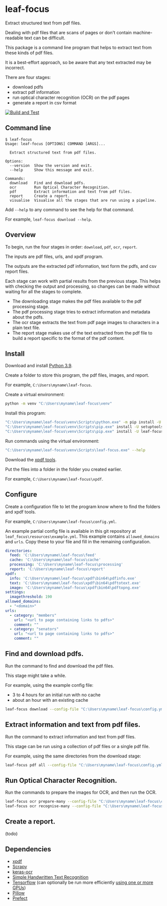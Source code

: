 # leaf-focus

Extract structured text from pdf files.

Dealing with pdf files that are scans of pages or don't contain machine-readable text can be difficult.

This package is a command line program that helps to extract text from these kinds of pdf files.

It is a best-effort approach, so be aware that any text extracted may be incorrect.

There are four stages:

- download pdfs
- extract pdf information
- run optical character recognition (OCR) on the pdf pages
- generate a report in csv format


[![Build and Test](https://github.com/cofiem/leaf-focus/actions/workflows/build-test.yml/badge.svg)](https://github.com/cofiem/leaf-focus/actions/workflows/build-test.yml)


## Command line

```
$ leaf-focus
Usage: leaf-focus [OPTIONS] COMMAND [ARGS]...

  Extract structured text from pdf files.

Options:
  --version  Show the version and exit.
  --help     Show this message and exit.

Commands:
  download   Find and download pdfs.
  ocr        Run Optical Character Recognition.
  pdf        Extract information and text from pdf files.
  report     Create a report.
  visualise  Visualise all the stages that are run using a pipeline.
```

Add `--help` to any command to see the help for that command.

For example, `leaf-focus download --help`.


## Overview

To begin, run the four stages in order: `download`, `pdf`, `ocr`, `report`.

The inputs are pdf files, urls, and xpdf program.

The outputs are the extracted pdf information, text form the pdfs, and csv report files.

Each stage can work with partial results from the previous stage.
This helps with checking the output and processing, so changes can be made without waiting for all the stages
to complete.

- The downloading stage makes the pdf files available to the pdf processing stage.
- The pdf processing stage tries to extract information and metadata about the pdfs.
- The ocr stage extracts the text from pdf page images to characters in a plain text file.
- The report stage makes use of the text extracted from the pdf file to build a report specific to the 
  format of the pdf content.


## Install

Download and install [Python 3.9](https://www.python.org/downloads/).

Create a folder to store this program, the pdf files, images, and report.

For example, `C:\Users\myname\leaf-focus`.

Create a virtual environment: 

```bash
python -m venv "C:\Users\myname\leaf-focus\venv"
```

Install this program:

```bash
"C:\Users\myname\leaf-focus\venv\Scripts\python.exe" -m pip install -U pip
"C:\Users\myname\leaf-focus\venv\Scripts\pip.exe" install -U setuptools wheel
"C:\Users\myname\leaf-focus\venv\Scripts\pip.exe" install -U leaf-focus
```

Run commands using the virtual environment:

```bash
"C:\Users\myname\leaf-focus\venv\Scripts\leaf-focus.exe" --help
```

Download the [xpdf tools](https://www.xpdfreader.com/download.html).

Put the files into a folder in the folder you created earlier.

For example, `C:\Users\myname\leaf-focus\xpdf`.


## Configure

Create a configuration file to let the program know where to find the folders
and xpdf tools.

For example, `C:\Users\myname\leaf-focus\config.yml`.

An example partial config file is available in this git repository at `leaf_focus\resources\example.yml`.
This example contains `allowed_domains` and `urls`.
Copy these to your file and fill in the remaining configuration.

```yaml
directories:
  feed: 'C:\Users\myname\leaf-focus\feed'
  cache: 'C:\Users\myname\leaf-focus\cache'
  processing: 'C:\Users\myname\leaf-focus\processing'
  report: 'C:\Users\myname\leaf-focus\report'
xpdf:
  info: 'C:\Users\myname\leaf-focus\xpdf\bin64\pdfinfo.exe'
  text: 'C:\Users\myname\leaf-focus\xpdf\bin64\pdftotext.exe'
  image: 'C:\Users\myname\leaf-focus\xpdf\bin64\pdftopng.exe'
settings:
  imagethreshold: 190
allowed_domains:
  - "<domain>"
urls:
  - category: "members"
    url: "<url to page containing links to pdfs>"
    comment: ""
  - category: "senators"
    url: "<url to page containing links to pdfs>"
    comment: ""
```


## Find and download pdfs.

Run the command to find and download the pdf files.

This stage might take a while.

For example, using the example config file:

- 3 to 4 hours for an initial run with no cache
- about an hour with an existing cache

```bash
leaf-focus download --config-file "C:\Users\myname\leaf-focus\config.yml"
```


## Extract information and text from pdf files.

Run the command to extract information and text from pdf files.

This stage can be run using a collection of pdf files or a single pdf file.

For example, using the same directories from the download stage:

```bash
leaf-focus pdf all --config-file "C:\Users\myname\leaf-focus\config.yml"

```


## Run Optical Character Recognition.

Run the commands to prepare the images for OCR, and then run the OCR.

```bash
leaf-focus ocr prepare-many --config-file "C:\Users\myname\leaf-focus\config.yml"
leaf-focus ocr recognise-many --config-file "C:\Users\myname\leaf-focus\config.yml"
```


## Create a report.

(todo)


## Dependencies

- [xpdf](https://www.xpdfreader.com/download.html)
- [Scrapy](https://docs.scrapy.org/en/latest/index.html)
- [keras-ocr](https://github.com/faustomorales/keras-ocr)
- [Simple Handwritten Text Recognition](https://github.com/githubharald/SimpleHTR)
- [Tensorflow](https://www.tensorflow.org) (can optionally be run more efficiently [using one or more GPUs](https://www.tensorflow.org/install/source_windows#gpu))
- [Pillow](https://python-pillow.org/)
- [Prefect](https://docs.prefect.io/)
